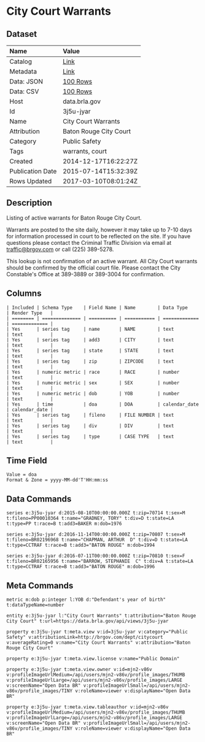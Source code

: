 # City Court Warrants

## Dataset

| Name | Value |
| :--- | :---- |
| Catalog | [Link](https://catalog.data.gov/dataset/city-court-warrants) |
| Metadata | [Link](https://data.brla.gov/api/views/3j5u-jyar) |
| Data: JSON | [100 Rows](https://data.brla.gov/api/views/3j5u-jyar/rows.json?max_rows=100) |
| Data: CSV | [100 Rows](https://data.brla.gov/api/views/3j5u-jyar/rows.csv?max_rows=100) |
| Host | data.brla.gov |
| Id | 3j5u-jyar |
| Name | City Court Warrants |
| Attribution | Baton Rouge City Court |
| Category | Public Safety |
| Tags | warrants, court |
| Created | 2014-12-17T16:22:27Z |
| Publication Date | 2015-07-14T15:32:39Z |
| Rows Updated | 2017-03-10T08:01:24Z |

## Description

Listing of active warrants for Baton Rouge City Court.

Warrants are posted to the site daily, however it may take up to 7-10 days for information processed in court to be reflected on the site.  If you have questions please contact the Criminal Traffic Division via email at traffic@brgov.com or call (225) 389-5278.

This lookup is not confirmation of an active warrant.  All City Court warrants should be confirmed by the official court file.  Please contact the City Constable's Office at 389-3889 or 389-3004 for confirmation.

## Columns

```ls
| Included | Schema Type    | Field Name | Name        | Data Type     | Render Type   |
| ======== | ============== | ========== | =========== | ============= | ============= |
| Yes      | series tag     | name       | NAME        | text          | text          |
| Yes      | series tag     | add3       | CITY        | text          | text          |
| Yes      | series tag     | state      | STATE       | text          | text          |
| Yes      | series tag     | zip        | ZIPCODE     | text          | text          |
| Yes      | numeric metric | race       | RACE        | number        | text          |
| Yes      | numeric metric | sex        | SEX         | number        | text          |
| Yes      | numeric metric | dob        | YOB         | number        | text          |
| Yes      | time           | doa        | DOA         | calendar_date | calendar_date |
| Yes      | series tag     | fileno     | FILE NUMBER | text          | text          |
| Yes      | series tag     | div        | DIV         | text          | text          |
| Yes      | series tag     | type       | CASE TYPE   | text          | text          |
```

## Time Field

```ls
Value = doa
Format & Zone = yyyy-MM-dd'T'HH:mm:ss
```

## Data Commands

```ls
series e:3j5u-jyar d:2015-08-10T00:00:00.000Z t:zip=70714 t:sex=M t:fileno=PP00010364 t:name="GRADNEY, TORY" t:div=D t:state=LA t:type=PP t:race=B t:add3=BAKER m:dob=1976

series e:3j5u-jyar d:2016-11-14T00:00:00.000Z t:zip=70807 t:sex=M t:fileno=BR02196968 t:name="CHAPMAN, ARTHUR  D" t:div=D t:state=LA t:type=CCTRAF t:race=B t:add3="BATON ROUGE" m:dob=1994

series e:3j5u-jyar d:2016-07-11T00:00:00.000Z t:zip=70810 t:sex=F t:fileno=BR02165956 t:name="BARROW, STEPHANIE  C" t:div=A t:state=LA t:type=CCTRAF t:race=B t:add3="BATON ROUGE" m:dob=1996
```

## Meta Commands

```ls
metric m:dob p:integer l:YOB d:"Defendant's year of birth" t:dataTypeName=number

entity e:3j5u-jyar l:"City Court Warrants" t:attribution="Baton Rouge City Court" t:url=https://data.brla.gov/api/views/3j5u-jyar

property e:3j5u-jyar t:meta.view v:id=3j5u-jyar v:category="Public Safety" v:attributionLink=http://brgov.com/dept/citycourt v:averageRating=0 v:name="City Court Warrants" v:attribution="Baton Rouge City Court"

property e:3j5u-jyar t:meta.view.license v:name="Public Domain"

property e:3j5u-jyar t:meta.view.owner v:id=mjn2-v86v v:profileImageUrlMedium=/api/users/mjn2-v86v/profile_images/THUMB v:profileImageUrlLarge=/api/users/mjn2-v86v/profile_images/LARGE v:screenName="Open Data BR" v:profileImageUrlSmall=/api/users/mjn2-v86v/profile_images/TINY v:roleName=viewer v:displayName="Open Data BR"

property e:3j5u-jyar t:meta.view.tableauthor v:id=mjn2-v86v v:profileImageUrlMedium=/api/users/mjn2-v86v/profile_images/THUMB v:profileImageUrlLarge=/api/users/mjn2-v86v/profile_images/LARGE v:screenName="Open Data BR" v:profileImageUrlSmall=/api/users/mjn2-v86v/profile_images/TINY v:roleName=viewer v:displayName="Open Data BR"
```